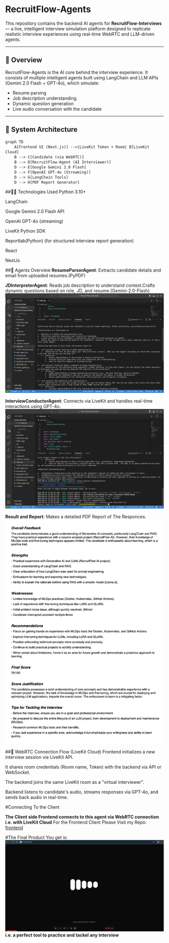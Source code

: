 # RecruitFlow-Agents

This repository contains the backend AI agents for **RecruitFlow-Interviews** — a live, intelligent interview simulation platform designed to replicate realistic interview experiences using real-time WebRTC and LLM-driven agents.

---

## 🧠 Overview

RecruitFlow-Agents is the AI core behind the interview experience. It consists of multiple intelligent agents built using LangChain and LLM APIs (Gemini 2.0 Flash + GPT-4o), which simulate:

- Resume parsing
- Job description understanding
- Dynamic question generation
- Live audio conversation with the candidate

---

## 🧩 System Architecture

```mermaid
graph TD
    A[Frontend UI (Next.js)] -->|LiveKit Token + Room| B[LiveKit Cloud]
    B --> C[Candidate (via WebRTC)]
    B --> D[RecruitFlow-Agent (AI Interviewer)]
    D --> E[Google Gemini 2.0 Flash]
    D --> F[OpenAI GPT-4o (Streaming)]
    D --> G[LangChain Tools]
    D --> H[PDF Report Generator]
```
##🧑‍💻 Technologies Used
Python 3.10+

LangChain

Google Gemini 2.0 Flash API

OpenAI GPT-4o (streaming)

LiveKit Python SDK

Reportlab(Python) (for structured interview report generation)

React

NextJs


##🧠 Agents Overview
**ResumeParserAgent**: Extracts candidate details and email from uploaded resumes.(PyPDF)

**JDInterpreterAgent**: Reads job description to understand context.Crafts dynamic questions based on role, JD, and resume.(Gemini-2.0-Flash)
![interpretation](interpret.png)

**InterviewConductorAgent**: Connects via LiveKit and handles real-time interactions using GPT-4o.
![Console Interview](interview_console.png)

**Result and Report**: Makes a detailed PDF Report of The Responces.
![PDFreport](report.png)

##🔗 WebRTC Connection Flow (LiveKit Cloud)
Frontend initializes a new interview session via LiveKit API.

It shares room credentials (Room name, Token) with the backend via API or WebSocket.

The backend joins the same LiveKit room as a "virtual interviewer".

Backend listens to candidate's audio, streams responses via GPT-4o, and sends back audio in real-time.


#Connecting To the Client

**The Client side Frontend connects to this agent via WebRTC connection i.e. with LiveKit Cloud**
For the Frontend Client Please Visit my Repo: [frontend](https://github.com/Muco0l/RecuritFlow_interview_Client.git)

#The Final Product You get is:
![final](final.png)
**i.e. a perfect tool to practice and tackel any interview**
